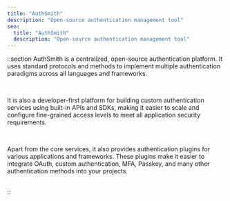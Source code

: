 ```yaml
---
title: "AuthSmith"
description: "Open-source authentication management tool"
seo:
  title: "AuthSmith"
  description: "Open-source authentication management tool"
---
```


::section
AuthSmith is a centralized, open-source authentication platform. It uses standard protocols and methods to implement multiple authentication paradigms across all languages and frameworks.

<br/>

It is also a developer-first platform for building custom authentication services using built-in APIs and SDKs, making it easier to scale and configure fine-grained access levels to meet all application security requirements.

<br/>

Apart from the core services, it also provides authentication plugins for various applications and frameworks. These plugins make it easier to integrate OAuth, custom authentication, MFA, Passkey, and many other authentication methods into your projects.
<br/>
<br/>

::
